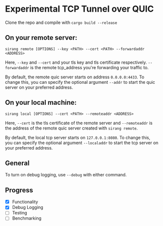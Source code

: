 # Experimental TCP Tunnel over QUIC

Clone the repo and compile with ```cargo build --release```

## On your remote server:
```
sirang remote [OPTIONS] --key <PATH> --cert <PATH> --forwardaddr <ADDRESS>
```
Here, ```--key``` and ```--cert``` and your tls key and tls certificate respectively.
```--forwardaddr``` is the remote tcp_address you're forwarding your traffic to.

By default, the remote quic server starts on address `0.0.0.0:4433`.
To change this, you can specify the optional argument ```--addr``` to start the quic server on your preferred address.

## On your local machine:
```
sirang local [OPTIONS] --cert <PATH> --remoteaddr <ADDRESS>
```
Here, ```--cert``` is the tls certificate of the remote server and ```--remoteaddr``` is the address of the remote quic server created with ```sirang remote```.

By default, the local tcp server starts on `127.0.0.1:8080`.
To change this, you can specify the optional argument ```--localaddr``` to start the tcp server on your preferred address.

## General

To turn on debug logging, use ```--debug``` with either command.

## Progress

- [x] Functionality
- [x] Debug Logging
- [ ] Testing
- [ ] Benchmarking
